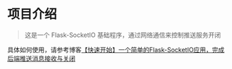 # 项目介绍

> 这是一个 Flask-SocketIO 基础程序，通过网络通信来控制推送服务开闭

具体如何使用，请参考博客[【快速开始】一个简单的Flask-SocketIO应用，完成后端推送消息接收与关闭](https://blog.csdn.net/devshilei/article/details/131481881)
